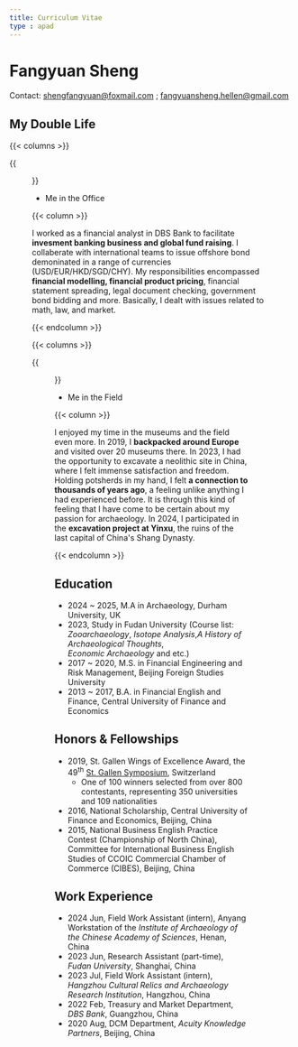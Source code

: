 ```yaml
---
title: Curriculum Vitae
type : apad
---
```

# Fangyuan Sheng
Contact: shengfangyuan@foxmail.com ; fangyuansheng.hellen@gmail.com

## My Double Life 

{{< columns >}}

{{<figure src="https://hellenshengfy.github.io/bank.jpg">}}

 - Me in the Office
   
{{< column >}}

I worked as a financial analyst in DBS Bank to facilitate **invesment banking business and global fund raising**. I collaberate with international teams to issue offshore bond demoninated in a range of currencies (USD/EUR/HKD/SGD/CHY). My responsibilities encompassed **financial modelling, financial product pricing**, financial statement spreading, legal document checking, government bond bidding and more. Basically, I dealt with issues related to math, law, and market.

{{< endcolumn >}}


 {{< columns >}}

{{<figure src="https://hellenshengfy.github.io/field.jpg">}}

  - Me in the Field
   
{{< column >}}

I enjoyed my time in the museums and the field even more. In 2019, I **backpacked around Europe** and visited over 20 museums there. In 2023, I had the opportunity to excavate a neolithic site in China, where I felt immense satisfaction and freedom. Holding potsherds in my hand, I felt **a connection to thousands of years ago**, a feeling unlike anything I had experienced before. It is through this kind of feeling that I have come to be certain about my passion for archaeology. In 2024, I participated in the **excavation project at Yinxu**, the ruins of the last capital of China's Shang Dynasty.

{{< endcolumn >}}


## Education
- 2024 ~ 2025, M.A in Archaeology, Durham University, UK
- 2023, Study in Fudan University (Course list: *Zooarchaeology*, *Isotope Analysis*,*A History of Archaeological Thoughts*, *Economic Archaeology* and etc.)
- 2017 ~ 2020, M.S. in Financial Engineering and Risk Management, Beijing Foreign Studies University 
- 2013 ~ 2017, B.A. in Financial English and Finance, Central University of Finance and Economics

## Honors & Fellowships
- 2019, St. Gallen Wings of Excellence Award, the 49<sup>th</sup> [St. Gallen Symposium](https://www.symposium.org/), Switzerland
   - One of 100 winners selected from over 800 contestants, representing 350 universities and 109 nationalities
- 2016, National Scholarship, Central University of Finance and Economics, Beijing, China
- 2015, National Business English Practice Contest (Championship of North China), Committee for International Business English Studies of CCOIC Commercial Chamber of Commerce (CIBES), Beijing, China

## Work Experience
- 2024 Jun, Field Work Assistant (intern), Anyang Workstation of the *Institute of Archaeology of the Chinese Academy of Sciences*, Henan, China
- 2023 Jun, Research Assistant (part-time), *Fudan University*, Shanghai, China
- 2023 Jul, Field Work Assistant (intern), *Hangzhou Cultural Relics and Archaeology Research Institution*, Hangzhou, China 
- 2022 Feb, Treasury and Market Department, *DBS Bank*, Guangzhou, China
- 2020 Aug, DCM Department, *Acuity Knowledge Partners*, Beijing, China


